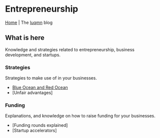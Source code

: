 # Entrepreneurship

[Home](../index.md) | The [luqmn](https://github.com/theluqmn) blog

## What is here

Knowledge and strategies related to entrepreneurship, business development, and startups.

### Strategies

Strategies to make use of in your businesses.

- [Blue Ocean and Red Ocean](./blue%20ocean%20and%20red%20ocean/)
- [Unfair advantages]

### Funding

Explanations, and knowledge on how to raise funding for your businesses.

- [Funding rounds explained]
- [Startup accelerators]
